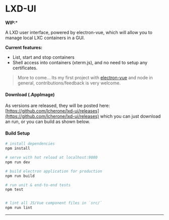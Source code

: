 # LXD-UI

**WIP:***

A LXD user interface, powered by electron-vue, which will allow you to manage local LXC containers in a GUI.

**Current features:**

 - List, start and stop containers
 - Shell access into containers (xterm.js), and no need to setup any certificates.

> More to come... Its my first project with [electron-vue](https://github.com/SimulatedGREG/electron-vue) and node in general, contributions/feedback is very welcome.

#### Download (.AppImage)

As versions are released, they will be posted here: [https://github.com/lcherone/lxd-ui/releases](https://github.com/lcherone/lxd-ui/releases) 
which you can just download an run, or you can build as shown below.

#### Build Setup

``` bash
# install dependencies
npm install

# serve with hot reload at localhost:9080
npm run dev

# build electron application for production
npm run build

# run unit & end-to-end tests
npm test


# lint all JS/Vue component files in `src/`
npm run lint

```

---
